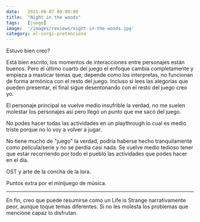 ```yaml
---
date:   2021-08-07 00:00:00
title:  "Night in the woods"
tags:   [juego]
image:  '/images/reviews/night-in-the-woods.jpg'
category: el-corgi-pretencioso
---
```

Estuvo bien creo?

Está bien escrito, los momentos de interacciones entre personajes están buenos. Pero el último cuarto del juego el enfoque cambia completamente y empieza a masticar temas que, depende como los interpretas, no funcionan de forma armónica con el resto del juego. Incluso si lees las alegorías que pueden presentar, el final sigue desentonando con el resto del juego creo yo.

El personaje principal se vuelve medio insufrible la verdad, no me suelen molestar los personajes así pero llegó un punto que me sacó del juego.

No podes hacer todas las actividades en un playthrough lo cual es medio triste porque no lo voy a volver a jugar.

No tiene mucho de "juego" la verdad, podría haberse hecho tranquilamente como película/serie y no se perdía casi nada. Se vuelve medio tedioso tener que estar recorriendo por todo el pueblo las actividades que podes hacer en el día.

OST y arte de la concha de la lora.

Puntos extra por el minijuego de música.

<hr>

En fin, creo que puede resumirse como un Life is Strange narrativamente peor, aunque toque temas diferentes. Si no les molesta los problemas que mencione capaz lo disfrutan.
